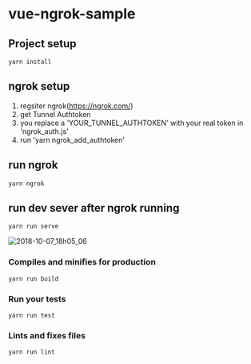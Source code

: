 # vue-ngrok-sample

## Project setup
```
yarn install
```

## ngrok setup

 1. regsiter ngrok(https://ngrok.com/)
 1. get Tunnel Authtoken
 1. you replace a 'YOUR_TUNNEL_AUTHTOKEN' with your real token in 'ngrok_auth.js'
 1. run 'yarn ngrok_add_authtoken'

## run ngrok 
```
yarn ngrok
```

## run dev sever after ngrok running
```
yarn run serve
```

![2018-10-07_18h05_06](https://user-images.githubusercontent.com/1624829/46580567-39323e80-ca62-11e8-817a-bad64171b129.gif)


### Compiles and minifies for production
```
yarn run build
```

### Run your tests
```
yarn run test
```

### Lints and fixes files
```
yarn run lint
```
